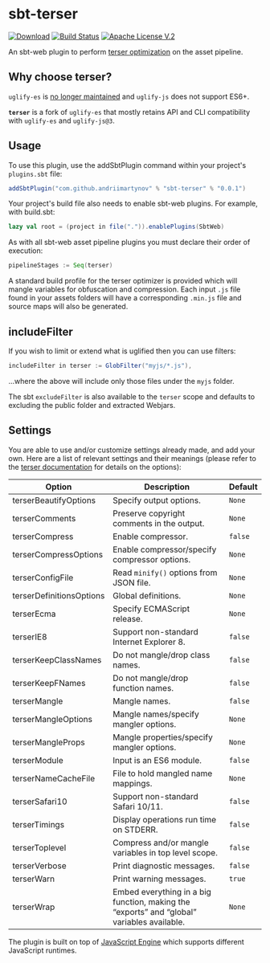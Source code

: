 sbt-terser
==========
[![Download](https://api.bintray.com/packages/andriimartynov/sbt-plugins/sbt-terser/images/download.svg)](https://bintray.com/andriimartynov/sbt-plugins/sbt-terser/_latestVersion)
[![Build Status](https://travis-ci.org/andriimartynov/sbt-terser.svg)](https://travis-ci.org/andriimartynov/sbt-terser)
[![Apache License V.2](https://img.shields.io/badge/license-Apache%20V.2-blue.svg)](https://github.com/andriimartynov/sbt-terser/blob/master/LICENSE)

An sbt-web plugin to perform [terser optimization](https://github.com/terser/terser) on the asset pipeline.

Why choose terser?
------------------

`uglify-es` is [no longer maintained](https://github.com/mishoo/UglifyJS2/issues/3156#issuecomment-392943058) and `uglify-js` does not support ES6+.

**`terser`** is a fork of `uglify-es` that mostly retains API and CLI compatibility
with `uglify-es` and `uglify-js@3`.

Usage
-----
To use this plugin, use the addSbtPlugin command within your project's `plugins.sbt` file:

```scala
addSbtPlugin("com.github.andriimartynov" % "sbt-terser" % "0.0.1")
```

Your project's build file also needs to enable sbt-web plugins. For example, with build.sbt:

```scala
lazy val root = (project in file(".")).enablePlugins(SbtWeb)
```

As with all sbt-web asset pipeline plugins you must declare their order of execution:

```scala
pipelineStages := Seq(terser)
```

A standard build profile for the terser optimizer is provided which will mangle variables for obfuscation and
compression. Each input `.js` file found in your assets folders will have a corresponding `.min.js` file and source maps will also be generated.

## includeFilter

If you wish to limit or extend what is uglified then you can use filters:
```scala
includeFilter in terser := GlobFilter("myjs/*.js"),
```
...where the above will include only those files under the `myjs` folder.

The sbt `excludeFilter` is also available to the `terser` scope and defaults to excluding the public folder and extracted Webjars.

## Settings
You are able to use and/or customize settings already made, and add your own. Here are a list of relevant settings and
their meanings (please refer to the [terser documentation](https://terser.org/docs/cli-usage) for details on the
options):

Option                  | Description                                                                                   | Default
------------------------|-----------------------------------------------------------------------------------------------|----------
terserBeautifyOptions   | Specify output options.                                                                       | `None`
terserComments          | Preserve copyright comments in the output.                                                    | `None`
terserCompress          | Enable compressor.                                                                            | `false`
terserCompressOptions   | Enable compressor/specify compressor options.                                                 | `None`
terserConfigFile        | Read `minify()` options from JSON file.                                                       | `None`
terserDefinitionsOptions| Global definitions.                                                                           | `None`
terserEcma              | Specify ECMAScript release.                                                                   | `None`
terserIE8               | Support non-standard Internet Explorer 8.                                                     | `false`
terserKeepClassNames    | Do not mangle/drop class names.                                                               | `false`
terserKeepFNames        | Do not mangle/drop function names.                                                            | `false`
terserMangle            | Mangle names.                                                                                 | `false`
terserMangleOptions     | Mangle names/specify mangler options.                                                         | `None`
terserMangleProps       | Mangle properties/specify mangler options.                                                    | `None`
terserModule            | Input is an ES6 module.                                                                       | `false`
terserNameCacheFile     | File to hold mangled name mappings.                                                           | `None`
terserSafari10          | Support non-standard Safari 10/11.                                                            | `false`
terserTimings           | Display operations run time on STDERR.                                                        | `false`
terserToplevel          | Compress and/or mangle variables in top level scope.                                          | `false`
terserVerbose           | Print diagnostic messages.                                                                    | `false`
terserWarn              | Print warning messages.                                                                       | `true`
terserWrap              | Embed everything in a big function, making the “exports” and “global” variables available.    | `None`

The plugin is built on top of [JavaScript Engine](https://github.com/typesafehub/js-engine) which supports different JavaScript runtimes.